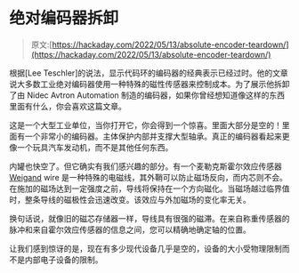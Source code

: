 # 绝对编码器拆卸

> 原文:[https://hackaday.com/2022/05/13/absolute-encoder-teardown/](https://hackaday.com/2022/05/13/absolute-encoder-teardown/)

根据[Lee Teschler]的说法，显示代码环的编码器的经典表示已经过时。他的文章说大多数工业绝对编码器使用一种特殊的磁性传感器来控制成本。为了展示他拆卸了由 Nidec Avtron Automation 制造的编码器，如果你曾经想知道像这样的东西里面有什么，你会喜欢这篇文章。

这是一个大型工业单位，当你打开它，你会得到一个惊喜。里面大部分是空的！里面有一个非常小的编码器。主体保护内部并支撑大型轴承。真正的编码器看起来更像一个玩具汽车发动机，而不是其他任何东西。

内罐也快空了。但它确实有我们感兴趣的部分。有一个麦勒克斯霍尔效应传感器 [Weigand](https://en.wikipedia.org/wiki/Wiegand_effect) wire 是一种特殊的电磁线，其外鞘可以防止磁场反向，而内芯则不会。在施加的磁场达到一定强度之前，导线将保持在一个方向磁化。当磁场越过临界值时，整条导线的磁极性会迅速改变。该效应与外加磁场的变化率无关。

换句话说，就像旧的磁芯存储器一样，导线具有很强的磁滞。在来自称重传感器的脉冲和来自霍尔效应传感器的信息之间，您可以精确地确定轴的位置。

让我们感到惊讶的是，现在有多少现代设备几乎是空的，设备的大小受物理限制而不是内部电子设备的限制。